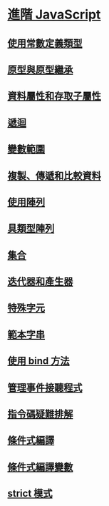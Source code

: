 # [進階 JavaScript](advanced-javascript.md)
## [使用常數定義類型](using-constructors-to-define-types.md)
## [原型與原型繼承](prototypes-and-prototype-inheritance.md)
## [資料屬性和存取子屬性](data-properties-and-accessor-properties.md)
## [遞迴](recursion-javascript.md)
## [變數範圍](variable-scope-javascript.md)
## [複製、傳遞和比較資料](copying-passing-and-comparing-data-javascript.md)
## [使用陣列](using-arrays-javascript.md)
## [具類型陣列](typed-arrays-javascript.md)
## [集合](collections-javascript.md)
## [迭代器和產生器](iterators-and-generators-javascript.md)
## [特殊字元](special-characters-javascript.md)
## [範本字串](template-strings-javascript.md)
## [使用 bind 方法](using-the-bind-method-javascript.md)
## [管理事件接聽程式](managing-event-listeners.md)
## [指令碼疑難排解](troubleshooting-your-scripts-javascript.md)
## [條件式編譯](conditional-compilation-javascript.md)
## [條件式編譯變數](conditional-compilation-variables-javascript.md)
## [strict 模式](strict-mode-javascript.md)
